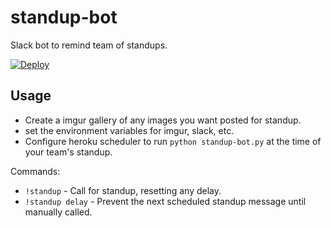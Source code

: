 # standup-bot
Slack bot to remind team of standups.

[![Deploy](https://www.herokucdn.com/deploy/button.png)](https://heroku.com/deploy?template=https://github.com/amcintosh/standup-bot)

## Usage

- Create a imgur gallery of any images you want posted for standup.
- set the environment variables for imgur, slack, etc.
- Configure heroku scheduler to run `python standup-bot.py` at the time of your team's standup.

Commands:
- `!standup` - Call for standup, resetting any delay.
- `!standup delay` - Prevent the next scheduled standup message until manually called.
